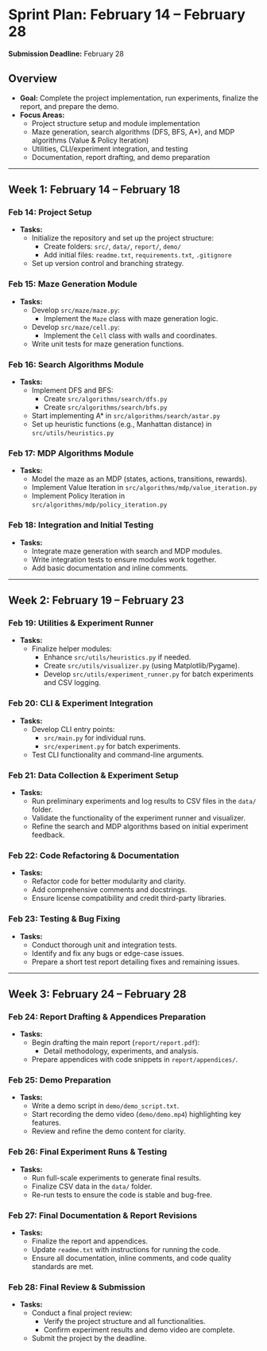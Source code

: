 # Sprint Plan: February 14 – February 28

**Submission Deadline:** February 28

## Overview
- **Goal:** Complete the project implementation, run experiments, finalize the report, and prepare the demo.
- **Focus Areas:**
  - Project structure setup and module implementation
  - Maze generation, search algorithms (DFS, BFS, A*), and MDP algorithms (Value & Policy Iteration)
  - Utilities, CLI/experiment integration, and testing
  - Documentation, report drafting, and demo preparation

---

## Week 1: February 14 – February 18

### Feb 14: Project Setup
- **Tasks:**
  - Initialize the repository and set up the project structure:
    - Create folders: `src/`, `data/`, `report/`, `demo/`
    - Add initial files: `readme.txt`, `requirements.txt`, `.gitignore`
  - Set up version control and branching strategy.

### Feb 15: Maze Generation Module
- **Tasks:**
  - Develop `src/maze/maze.py`:
    - Implement the `Maze` class with maze generation logic.
  - Develop `src/maze/cell.py`:
    - Implement the `Cell` class with walls and coordinates.
  - Write unit tests for maze generation functions.

### Feb 16: Search Algorithms Module
- **Tasks:**
  - Implement DFS and BFS:
    - Create `src/algorithms/search/dfs.py`
    - Create `src/algorithms/search/bfs.py`
  - Start implementing A* in `src/algorithms/search/astar.py`
  - Set up heuristic functions (e.g., Manhattan distance) in `src/utils/heuristics.py`

### Feb 17: MDP Algorithms Module
- **Tasks:**
  - Model the maze as an MDP (states, actions, transitions, rewards).
  - Implement Value Iteration in `src/algorithms/mdp/value_iteration.py`
  - Implement Policy Iteration in `src/algorithms/mdp/policy_iteration.py`

### Feb 18: Integration and Initial Testing
- **Tasks:**
  - Integrate maze generation with search and MDP modules.
  - Write integration tests to ensure modules work together.
  - Add basic documentation and inline comments.

---

## Week 2: February 19 – February 23

### Feb 19: Utilities & Experiment Runner
- **Tasks:**
  - Finalize helper modules:
    - Enhance `src/utils/heuristics.py` if needed.
    - Create `src/utils/visualizer.py` (using Matplotlib/Pygame).
    - Develop `src/utils/experiment_runner.py` for batch experiments and CSV logging.

### Feb 20: CLI & Experiment Integration
- **Tasks:**
  - Develop CLI entry points:
    - `src/main.py` for individual runs.
    - `src/experiment.py` for batch experiments.
  - Test CLI functionality and command-line arguments.

### Feb 21: Data Collection & Experiment Setup
- **Tasks:**
  - Run preliminary experiments and log results to CSV files in the `data/` folder.
  - Validate the functionality of the experiment runner and visualizer.
  - Refine the search and MDP algorithms based on initial experiment feedback.

### Feb 22: Code Refactoring & Documentation
- **Tasks:**
  - Refactor code for better modularity and clarity.
  - Add comprehensive comments and docstrings.
  - Ensure license compatibility and credit third-party libraries.

### Feb 23: Testing & Bug Fixing
- **Tasks:**
  - Conduct thorough unit and integration tests.
  - Identify and fix any bugs or edge-case issues.
  - Prepare a short test report detailing fixes and remaining issues.

---

## Week 3: February 24 – February 28

### Feb 24: Report Drafting & Appendices Preparation
- **Tasks:**
  - Begin drafting the main report (`report/report.pdf`):
    - Detail methodology, experiments, and analysis.
  - Prepare appendices with code snippets in `report/appendices/`.

### Feb 25: Demo Preparation
- **Tasks:**
  - Write a demo script in `demo/demo_script.txt`.
  - Start recording the demo video (`demo/demo.mp4`) highlighting key features.
  - Review and refine the demo content for clarity.

### Feb 26: Final Experiment Runs & Testing
- **Tasks:**
  - Run full-scale experiments to generate final results.
  - Finalize CSV data in the `data/` folder.
  - Re-run tests to ensure the code is stable and bug-free.

### Feb 27: Final Documentation & Report Revisions
- **Tasks:**
  - Finalize the report and appendices.
  - Update `readme.txt` with instructions for running the code.
  - Ensure all documentation, inline comments, and code quality standards are met.

### Feb 28: Final Review & Submission
- **Tasks:**
  - Conduct a final project review:
    - Verify the project structure and all functionalities.
    - Confirm experiment results and demo video are complete.
  - Submit the project by the deadline.

